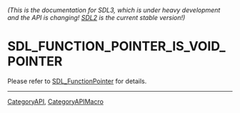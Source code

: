 ###### (This is the documentation for SDL3, which is under heavy development and the API is changing! [SDL2](https://wiki.libsdl.org/SDL2/) is the current stable version!)
# SDL_FUNCTION_POINTER_IS_VOID_POINTER

Please refer to [SDL_FunctionPointer](SDL_FunctionPointer) for details.

----
[CategoryAPI](CategoryAPI), [CategoryAPIMacro](CategoryAPIMacro)


